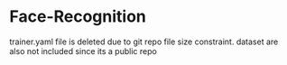 # Face-Recognition

 trainer.yaml file is deleted due to git repo file size constraint.
 dataset are also not included since its a public repo
